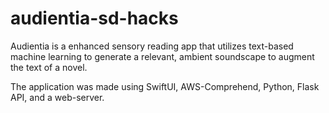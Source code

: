 # audientia-sd-hacks

Audientia is a enhanced sensory reading app that utilizes text-based machine learning to generate a relevant, ambient soundscape to augment the text of a novel.

The application was made using SwiftUI, AWS-Comprehend, Python, Flask API, and a web-server.
